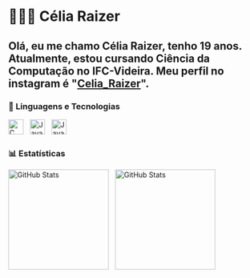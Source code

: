 # 👩🏻‍💻 Célia Raizer

Olá, eu me chamo Célia Raizer, tenho 19 anos.  Atualmente, estou cursando Ciência da Computação no IFC-Videira. Meu perfil no instagram é "[Celia_Raizer](https://www.instagram.com/celia_raizer?igsh=MXQxMzEyN3JmZnlxaQ%3D%3D&utm_source=qr)".
---
### 🤖 Linguagens e Tecnologias
<img          
    align="left" 
    alt="C" 
    title="C"
    width="30px" 
    style="padding-right: 10px;" 
    src="https://icongr.am/devicon/c-original.svg?size=128&color=currentColor"
/>
<img 
    align="left" 
    alt="Java" 
    title="Java"
    width="30px" 
    style="padding-right: 10px;" 
    src="https://icongr.am/devicon/java-original-wordmark.svg?size=128&color=currentColor"
/>

<img
    align="left" 
    alt="Java" 
    title="Java"
    width="30px" 
    style="padding-right: 10px;" 
    src="https://cdn.jsdelivr.net/gh/devicons/devicon@latest/icons/aarch64/aarch64-original.svg" 
/>

<br/>
<br/>

### 📊 Estatísticas
<p>
  <img 
    align="left" 
    alt="GitHub Stats" 
    height="200" 
    style="padding-right: 10px;" 
    src="https://github-readme-stats.vercel.app/api?username=CeliaRaizer&show_icons=true&theme=tokyonight&include_all_commits=true&locale=pt-br" 
  />

<img 
      align="left" 
      alt="GitHub Stats" 
      height="200" 
      src="https://github-readme-stats.vercel.app/api/top-langs/?username=CeliaRaizer&theme=tokyonight=compact&custom_title=Tecnologias&langs_count=9"
  />

</p>

